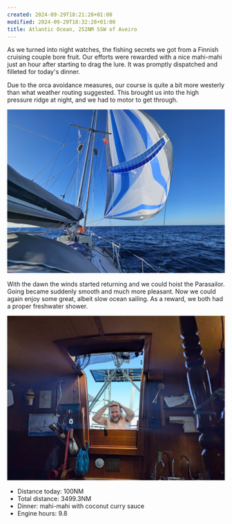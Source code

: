 ```yaml
---
created: 2024-09-29T18:21:28+01:00
modified: 2024-09-29T18:32:28+01:00
title: Atlantic Ocean, 252NM SSW of Aveiro
---
```


As we turned into night watches, the fishing secrets we got from a Finnish cruising couple bore fruit. Our efforts were rewarded with a nice mahi-mahi just an hour after starting to drag the lure. It was promptly dispatched and filleted for today's dinner.

Due to the orca avoidance measures, our course is quite a bit more westerly than what weather routing suggested. This brought us into the high pressure ridge at night, and we had to motor to get through.

![Image](../2024/07bdecaef6a74b10d3773717d5b0ae0d.jpg) 

With the dawn the winds started returning and we could hoist the Parasailor. Going became suddenly smooth and much more pleasant. Now we could again enjoy some great, albeit slow ocean sailing. As a reward, we both had a proper freshwater shower.

![Image](../2024/d145cca353e915cf58ffb78558e34ad6.jpg) 

* Distance today: 100NM
* Total distance: 3499.3NM
* Dinner: mahi-mahi with coconut curry sauce
* Engine hours: 9.8
